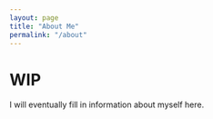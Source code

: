 ```yaml
---
layout: page
title: "About Me"
permalink: "/about"
---
```


# WIP

I will eventually fill in information about myself here.
